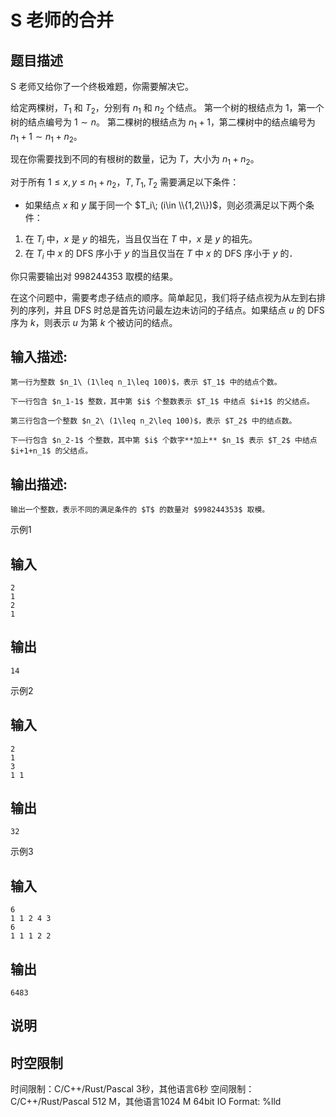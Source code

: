 # S 老师的合并

## 题目描述

S 老师又给你了一个终极难题，你需要解决它。  
  
给定两棵树，$T_1$ 和 $T_2$，分别有 $n_1$ 和 $n_2$ 个结点。 第一个树的根结点为 $1$，第一个树的结点编号为 $1\sim n$。 第二棵树的根结点为 $n_1+1$，第二棵树中的结点编号为 $n_1+1\sim n_1+n_2$。   
  
现在你需要找到不同的有根树的数量，记为 $T$，大小为 $n_1+n_2$。  
  
对于所有 $1\leq x,y\leq n_1+n_2$，$T,T_1,T_2$ 需要满足以下条件：  
  


  * 如果结点 $x$ 和 $y$ 属于同一个 $T_i\; (i\in \\{1,2\\})$，则必须满足以下两个条件：


  1. 在 $T_i$ 中，$x$ 是 $y$ 的祖先，当且仅当在 $T$ 中，$x$ 是 $y$ 的祖先。
  2. 在 $T_i$ 中 $x$ 的 DFS 序小于 $y$ 的当且仅当在 $T$ 中 $x$ 的 DFS 序小于 $y$ 的．

  
你只需要输出对 $998244353$ 取模的结果。  
  


在这个问题中，需要考虑子结点的顺序。简单起见，我们将子结点视为从左到右排列的序列，并且 DFS 时总是首先访问最左边未访问的子结点。如果结点 $u$ 的 DFS 序为 $k$，则表示 $u$ 为第 $k$ 个被访问的结点。 

## 输入描述:
    
    
    第一行为整数 $n_1\ (1\leq n_1\leq 100)$，表示 $T_1$ 中的结点个数。  
      
    下一行包含 $n_1-1$ 整数，其中第 $i$ 个整数表示 $T_1$ 中结点 $i+1$ 的父结点。  
      
    第三行包含一个整数 $n_2\ (1\leq n_2\leq 100)$，表示 $T_2$ 中的结点数。  
      
    下一行包含 $n_2-1$ 个整数，其中第 $i$ 个数字**加上** $n_1$ 表示 $T_2$ 中结点 $i+1+n_1$ 的父结点。  
    

## 输出描述:
    
    
    输出一个整数，表示不同的满足条件的 $T$ 的数量对 $998244353$ 取模。

示例1 

## 输入
    
    
    2
    1
    2
    1

## 输出
    
    
    14

示例2 

## 输入
    
    
    2
    1
    3
    1 1

## 输出
    
    
    32

示例3 

## 输入
    
    
    6
    1 1 2 4 3
    6
    1 1 1 2 2

## 输出
    
    
    6483

## 说明
    
    
      
    


## 时空限制

时间限制：C/C++/Rust/Pascal 3秒，其他语言6秒
空间限制：C/C++/Rust/Pascal 512 M，其他语言1024 M
64bit IO Format: %lld